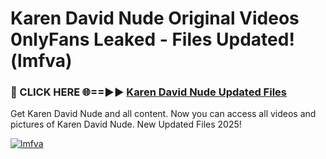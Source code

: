 # Karen David Nude Original Videos 0nlyFans Leaked - Files Updated! (lmfva)

<h3>🔴 CLICK HERE 🌐==►► <a href="https://tinyurl.com/yrmya6cz" rel="nofollow">Karen David Nude Updated Files</a></h3>

Get Karen David Nude and all content. Now you can access all videos and pictures of Karen David Nude. New Updated Files 2025!

[![lmfva](https://i.imgur.com/FMdXYCs.gif)](https://tinyurl.com/yrmya6cz)
